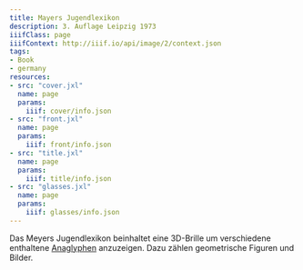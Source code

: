 ```yaml
---
title: Mayers Jugendlexikon
description: 3. Auflage Leipzig 1973
iiifClass: page
iiifContext: http://iiif.io/api/image/2/context.json
tags:
- Book
- germany
resources:
- src: "cover.jxl"
  name: page
  params:
    iiif: cover/info.json
- src: "front.jxl"
  name: page
  params:
    iiif: front/info.json
- src: "title.jxl"
  name: page
  params:
    iiif: title/info.json
- src: "glasses.jxl"
  name: page
  params:
    iiif: glasses/info.json
---
```


Das Meyers Jugendlexikon beinhaltet eine 3D-Brille um verschiedene enthaltene [Anaglyphen](https://de.wikipedia.org/wiki/Anaglyph_3D) anzuzeigen. Dazu zählen geometrische Figuren und Bilder.
